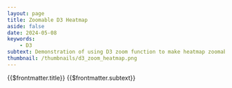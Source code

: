 ```yaml
---
layout: page
title: Zoomable D3 Heatmap
aside: false
date: 2024-05-08
keywords:
    - D3
subtext: Demonstration of using D3 zoom function to make heatmap zoomable and draggable inside container. Scales with screen size.
thumbnail: /thumbnails/d3_zoom_heatmap.png
---
```


<FigureTitle>{{$frontmatter.title}}</FigureTitle>
<SubtitleHeader>{{$frontmatter.subtext}}</SubtitleHeader>
<D3PlotContainer>
  <svg></svg>
</D3PlotContainer>


<script setup>
import { ref, computed, onMounted, watch, watchEffect, shallowRef } from 'vue';
import * as d3 from 'd3';
import { Legend } from '/components/legend.js';


// DEFINE VARIABLES
const svgContainer = ref(null);
const data = shallowRef([]);

const dataFile = 'https://raw.githubusercontent.com/dms-vep/Nipah_Malaysia_RBP_DMS/master/results/filtered_data/public_filtered/RBP_mutation_effects_cell_entry_CHO-bEFNB3.csv';
//const dataFile = '/data/default_heatmap.csv'

async function fetchData() {
  const csv = await d3.csv(dataFile);
  const array = csv.map((d) => ({
      site: +d.site,
      wildtype: d.wildtype,
      mutant: d.mutant,
    effect: +d.entry_CHO_bEFNB3,
    }));
  data.value = array  
}
fetchData();

const amino_acids = [
  "R", "K", "H", "D", "E", "Q", "N", "S", "T", "Y",
  "W", "F", "A", "I", "L", "M", "V", "G", "P", "C"
];

// DEFINE D3 FUNCTIONS
const margin = { top: 20, right: 20, bottom: 50, left: 50 }; // margin for the SVG
const rowPadding = 30; // amount of padding between the rows
let rows = 4; // number of rows in the heatmap
let paddingValue = 0.1; // padding between the squares in the heatmap
const squareSize = 10;
const color = 'interpolateRdBu'
const min = -4
const max = 4

function colorScale(effect) {
  return d3.scaleDiverging(d3[color]).domain([min, 0, max])(effect);
}

const sites = computed(() => Array.from(new Set(data.value.map(d => +d.site))));

const sitesPerRow = computed(() => Math.ceil(sites.value.length / rows));

const siteRows = computed(() =>
  Array.from({ length: rows }, (_, i) =>
    sites.value.slice(i * sitesPerRow.value, (i + 1) * sitesPerRow.value)
  )
);

const maxSitesInRow = computed(() => Math.max(...siteRows.value.map(row => row.length)));

const innerWidth = computed(() => squareSize * maxSitesInRow.value);

const width = computed(() => innerWidth.value + margin.left + margin.right);

const height = computed(() =>
  squareSize * amino_acids.length * rows +
  margin.top +
  margin.bottom +
  rowPadding * (rows - 1) +
  margin.bottom
);

const innerHeight = computed(() => height.value - margin.top - margin.bottom);

const dataLookup = computed(() =>
  data.value.reduce((lookup, dataPoint) => {
    lookup[`${dataPoint.site}-${dataPoint.mutant}`] = dataPoint;
    return lookup;
  }, {})
);

const wildtypeLookup = computed(() =>
  data.value.reduce((lookup, dataPoint) => {
    lookup[dataPoint.site] = dataPoint.wildtype;
    return lookup;
  }, {})
);

const uniqueWildtypes = computed(() => {
  const map = new Map();
  data.value.forEach(d => {
    if (!map.has(+d.site)) {
      map.set(+d.site, d);
    }
  });
  return map;
});

const xScale = computed(() =>
  d3.scaleBand()
    .domain(Array.from({ length: maxSitesInRow.value }, (_, i) => i))
    .range([0, innerWidth.value])
    .padding(paddingValue)
);

const yScale = computed(() =>
  d3.scaleBand()
    .domain(amino_acids)
    .range([0, squareSize * amino_acids.length])
    .padding(paddingValue)
);



function updateHeatmap() {
  console.log('updating heatmap')
  function zoomed(event) {
    chartGroup.attr("transform", event.transform);
  }

  // Append a new SVG element to the container
  const svgElement = d3.select('svg')
    .attr('preserveAspectRatio', "xMinYMin meet")
    .attr('viewBox', `0 0 ${width.value} ${height.value}`)
    .call(d3.zoom().on("zoom", zoomed)); // Add zoom behavior to the SVG

  const chartGroup = svgElement.append('g')
    .attr('transform', `translate(${margin.left}, ${margin.top})`)

  //Plot heatmap squares by row for wrapping
  siteRows.value.forEach((siteRow, rowIndex) => {
    chartGroup.selectAll(`rect-row-${rowIndex}`)
      .data(siteRow.flatMap(site => amino_acids.map(mutant => ({ site, mutant }))))
      .enter()
      .append('rect')
      .attr('x', d => xScale.value(siteRow.indexOf(d.site)))
      .attr('y', d => yScale.value(d.mutant) + (yScale.value.range()[1] + rowPadding) * rowIndex)
      .attr('width', xScale.value.bandwidth())
      .attr('height', yScale.value.bandwidth())
      .attr('fill', d => {
        const key = `${d.site}-${d.mutant}`;
        if (dataLookup.value[key]) {
          return colorScale(+dataLookup.value[key].effect);
        } else {
          return wildtypeLookup.value[d.site] === d.mutant ? 'white' : 'lightgray';
        }
      })

    // Add the wildtype 'X' text to the boxes
    chartGroup.selectAll(`.wildtype-row-${rowIndex}`)
      .data(Array.from(uniqueWildtypes.value.values()).filter(d => siteRow.includes(+d.site)))
      .enter()
      .append('text')
      .attr('class', `wildtype-row`)
      .attr('x', d => xScale.value(siteRow.indexOf(+d.site)) + xScale.value.bandwidth() / 2)
      .attr('y', d => yScale.value(d.wildtype) + (yScale.value.range()[1] + rowPadding) * rowIndex + yScale.value.bandwidth() / 2 + 3)
      .attr('text-anchor', 'middle')
      .text('X');

    const xAxis = d3.axisBottom(xScale.value).tickSizeOuter(0);
    if (siteRow.length <= 50) {
      xAxis.tickFormat(d => siteRow[d]);
    } else {
      xAxis.tickFormat((d, i) => i % 10 === 0 ? siteRow[d] : '');
    }
    
    // add the x-axis to the chart
    chartGroup.append('g')
      .attr('class', `x-axis-row`)
      .attr('transform', `translate(0, ${(yScale.value.range()[1] + rowPadding) * rowIndex + yScale.value.range()[1]})`)
      .call(xAxis)
      .selectAll('text')
      .attr('dx', '-7px')
      .attr('dy', '-5px');

    // add the y-axis to the chart
    chartGroup.append('g')
      .attr('class', `y-axis-row`)
      .attr('transform', `translate(0, ${(yScale.value.range()[1] + rowPadding) * rowIndex})`)
      .call(d3.axisLeft(yScale.value).tickSizeOuter(0));
    });
    // Add the row title
    chartGroup.append('text')
      .attr('class', 'axis-title-x')
      .attr('x', innerWidth.value / 2)
      .attr('y', innerHeight.value - 10)
      .text('Site');

    // Add the column title
    chartGroup.append('text')
      .attr('class', 'axis-title-y')
      .attr('x', -innerHeight.value / 2)
      .attr('y', -margin.left)
      .attr('dy', '1em')
      .text('Amino Acid');
  
  Legend(d3.scaleDiverging([min, 0, max], d3[color]).clamp(true), {
    //svgRef: svgContainer.value,
    title: "Cell Entry",
    width: 200,
    tickValues: [min, 0, max],
    xcoord: 0,
    ycoord: height.value - 50,
  })
};

watch(data, () => {
  updateHeatmap();
});


</script>


<style>
.wildtype-row {
  font-size: 8px;
  fill: black;
}

.x-axis-row text {
  text-anchor: end;
  text-align: center;
  transform: rotate(-90deg);
}

.axis-title-x {
  font-size: 18px;
  text-anchor: middle;
  fill: currentColor;
}

.axis-title-y {
  font-size: 18px;
  text-anchor: middle;
  transform: rotate(-90deg);
  fill: currentColor;
}
</style>
